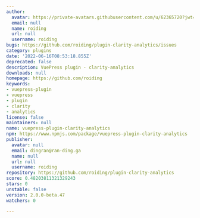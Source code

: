 ```yaml
---
author:
  avatar: https://private-avatars.githubusercontent.com/u/62365720?jwt=eyJhbGciOiJIUzI1NiIsInR5cCI6IkpXVCJ9.eyJpc3MiOiJnaXRodWIuY29tIiwiYXVkIjoicmF3LmdpdGh1YnVzZXJjb250ZW50LmNvbSIsImtleSI6ImtleTEiLCJleHAiOjE3MzQ2NTUxNDAsIm5iZiI6MTczNDY1Mzk0MCwicGF0aCI6Ii91LzYyMzY1NzIwIn0.eC6JJn0cQ3oE9FwAFIqX07wlJKtRGPRcmu7Vhsx9QXY&v=4
  email: null
  name: roiding
  url: null
  username: roiding
bugs: https://github.com/roiding/plugin-clarity-analytics/issues
category: plugins
date: '2022-06-16T08:53:18.855Z'
deprecated: false
description: VuePress plugin - clarity-analytics
downloads: null
homepage: https://github.com/roiding
keywords:
- vuepress-plugin
- vuepress
- plugin
- clarity
- analytics
license: false
maintainers: null
name: vuepress-plugin-clarity-analytics
npm: https://www.npmjs.com/package/vuepress-plugin-clarity-analytics
publisher:
  avatar: null
  email: dingran@ran-ding.ga
  name: null
  url: null
  username: roiding
repository: https://github.com/roiding/plugin-clarity-analytics
score: 0.48203811321329243
stars: 0
unstable: false
version: 2.0.0-beta.47
watchers: 0

---
```



